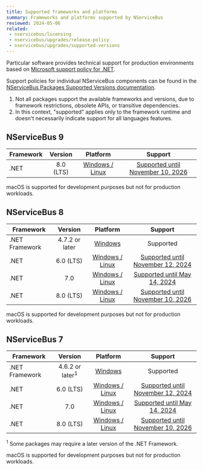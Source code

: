 ```yaml
---
title: Supported frameworks and platforms
summary: Frameworks and platforms supported by NServiceBus
reviewed: 2024-05-06
related:
 - nservicebus/licensing
 - nservicebus/upgrades/release-policy
 - nservicebus/upgrades/supported-versions
---
```


Particular software provides technical support for production environments based on [Microsoft support policy for .NET](https://dotnet.microsoft.com/en-us/platform/support/policy).

Support policies for individual NServiceBus components can be found in the [NServiceBus Packages Supported Versions documentation](supported-versions.md).

1. Not all packages support the available frameworks and versions, due to framework restrictions, obsolete APIs, or transitive dependencies.
2. In this context, "supported" applies only to the framework runtime and doesn't necessarily indicate support for all languages features.

## NServiceBus 9

| Framework | Version | Platform | Support |
|------------------|:-------:|:--------:|:-------:|
| .NET | 8.0 (LTS) | [Windows / Linux](https://github.com/dotnet/core/blob/main/release-notes/8.0/supported-os.md) | [Supported until November 10, 2026](https://dotnet.microsoft.com/en-us/platform/support/policy/dotnet-core) |

macOS is supported for development purposes but not for production workloads.

## NServiceBus 8

| Framework | Version | Platform | Support |
|------------------|:-------:|:--------:|:-------:|
| .NET Framework | 4.7.2 or later | [Windows](https://docs.microsoft.com/en-us/dotnet/framework/migration-guide/versions-and-dependencies) | Supported |
| .NET | 6.0 (LTS) | [Windows / Linux](https://github.com/dotnet/core/blob/main/release-notes/6.0/supported-os.md) | [Supported until November 12, 2024](https://dotnet.microsoft.com/en-us/platform/support/policy/dotnet-core) |
| .NET | 7.0 | [Windows / Linux](https://github.com/dotnet/core/blob/main/release-notes/7.0/supported-os.md) | [Supported until May 14, 2024](https://dotnet.microsoft.com/en-us/platform/support/policy/dotnet-core) |
| .NET | 8.0 (LTS) | [Windows / Linux](https://github.com/dotnet/core/blob/main/release-notes/8.0/supported-os.md) | [Supported until November 10, 2026](https://dotnet.microsoft.com/en-us/platform/support/policy/dotnet-core) |

macOS is supported for development purposes but not for production workloads.

## NServiceBus 7

| Framework | Version | Platform | Support |
|------------------|:-------:|:--------:|:-------:|
| .NET Framework | 4.6.2 or later<sup>1</sup> | [Windows](https://docs.microsoft.com/en-us/dotnet/framework/migration-guide/versions-and-dependencies) | Supported |
| .NET | 6.0 (LTS) | [Windows / Linux](https://github.com/dotnet/core/blob/main/release-notes/6.0/supported-os.md) | [Supported until November 12, 2024](https://dotnet.microsoft.com/en-us/platform/support/policy/dotnet-core) |
| .NET | 7.0 | [Windows / Linux](https://github.com/dotnet/core/blob/main/release-notes/7.0/supported-os.md) | [Supported until May 14, 2024](https://dotnet.microsoft.com/en-us/platform/support/policy/dotnet-core) |
| .NET | 8.0 (LTS) | [Windows / Linux](https://github.com/dotnet/core/blob/main/release-notes/8.0/supported-os.md) | [Supported until November 10, 2026](https://dotnet.microsoft.com/en-us/platform/support/policy/dotnet-core) |

<sup>1</sup> Some packages may require a later version of the .NET Framework.

macOS is supported for development purposes but not for production workloads.
